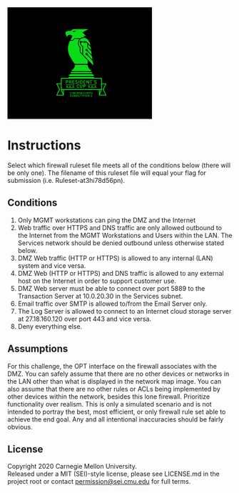 <img src="../../../pc1-logo.png" height="250px">

# Instructions

Select which firewall ruleset file meets all of the conditions below (there will be only one). The filename of this
ruleset file will equal your flag for submission (i.e. Ruleset-at3hi78d56pn).

## Conditions

1. Only MGMT workstations can ping the DMZ and the Internet
2. Web traffic over HTTPS and DNS traffic are only allowed outbound to the Internet from the MGMT Workstations and Users
within the LAN. The Services network should be denied outbound unless otherwise stated below.
3. DMZ Web traffic (HTTP or HTTPS) is allowed to any internal (LAN) system and vice versa.
4. DMZ Web (HTTP or HTTPS) and DNS traffic is allowed to any external host on the Internet in order to support customer
use.
5. DMZ Web server must be able to connect over port 5889 to the Transaction Server at 10.0.20.30 in the Services subnet.
6. Email traffic over SMTP is allowed to/from the Email Server only.
7. The Log Server is allowed to connect to an Internet cloud storage server at 27.18.160.120 over port 443 and vice
versa.
8. Deny everything else.

## Assumptions

For this challenge, the OPT interface on the firewall associates with the DMZ. You can safely assume that there are no
other devices or networks in the LAN other than what is displayed in the network map image. You can also assume that
there are no other rules or ACLs being implemented by other devices within the network, besides this lone firewall.
Prioritize functionality over realism. This is only a simulated scenario and is not intended to portray the best, most
efficient, or only firewall rule set able to achieve the end goal. Any and all intentional inaccuracies should be fairly
obvious.

## License
Copyright 2020 Carnegie Mellon University.  
Released under a MIT (SEI)-style license, please see LICENSE.md in the project root or contact permission@sei.cmu.edu for full terms.
